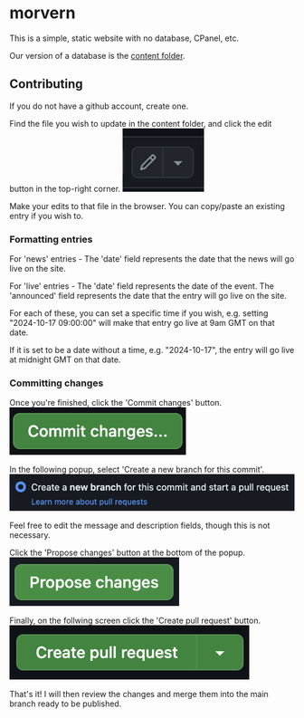 # morvern

This is a simple, static website with no database, CPanel, etc.

Our version of a database is the [content folder](https://github.com/morvern-web/test/tree/main/src/content).


## Contributing

If you do not have a github account, create one.

Find the file you wish to update in the content folder, and click the edit button in the top-right corner.
![Edit button](./docs-1.png)

Make your edits to that file in the browser. You can copy/paste an existing entry if you wish to.


### Formatting entries

For 'news' entries - The 'date' field represents the date that the news will go live on the site.

For 'live' entries - The 'date' field represents the date of the event. The 'announced' field represents the date that the entry will go live on the site.

For each of these, you can set a specific time if you wish, e.g. setting "2024-10-17 09:00:00" will make that entry go live at 9am GMT on that date.

If it is set to be a date without a time, e.g. "2024-10-17", the entry will go live at midnight GMT on that date.


### Committing changes

Once you're finished, click the 'Commit changes' button.
![Commit changes](./docs-2.png)

In the following popup, select 'Create a new branch for this commit'.
![Create a new branch](./docs-3.png)

Feel free to edit the message and description fields, though this is not necessary.

Click the 'Propose changes' button at the bottom of the popup.
![Propose changes](./docs-4.png)

Finally, on the follwing screen click the 'Create pull request' button.
![Create pull request](./docs-5.png)

That's it!
I will then review the changes and merge them into the main branch ready to be published.